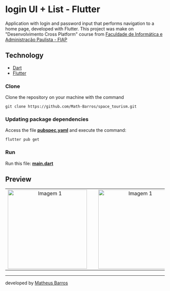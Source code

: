 # login UI + List - Flutter

Application with login and password input that performs navigation to a home page, developed with Flutter. This project was make on "Desenvolvimento Cross Platform" course from [Faculdade de Informática e Administração Paulista - FIAP](https://www.fiap.com.br/)

## Technology

- [Dart](https://dart.dev/)
- [Flutter](https://flutter.dev/)

### Clone
Clone the repository on your machine with the command

```git clone https://github.com/Math-Barros/space_tourism.git```

### Updating package dependencies
Access the file **[pubspec.yaml](https://github.com/Math-Barros/space_tourism/blob/main/space_tourism/pubspec.yaml)** and execute the command:

```
flutter pub get
```

### Run

Run this file: **[main.dart](https://github.com/Math-Barros/space_tourism/blob/main/space_tourism/lib/main.dart)**

## Preview

<table align="center">
  <tr>
    <td align="center">
      <img src="/Preview_1.png" alt="Imagem 1" style="margin-right: 20px;" width="250" />
    </td>
    <td align="center">
      <img src="/Preview_2.png" alt="Imagem 1" style="margin-right: 20px;" width="250" />
    </td>
    <td align="center">
      <img src="/Preview_3.png" alt="Imagem 1" style="margin-right: 20px;" width="250" />
    </td>
    <td align="center">
      <img src="/Preview_4.png" alt="Imagem 1" style="margin-right: 20px;" width="250" />
    </td>
    <td align="center">
      <img src="/Preview_5.png" alt="Imagem 1" style="margin-right: 20px;" width="250" />
    </td>
    <td align="center">
      <img src="/Preview_6.png" alt="Imagem 1" style="margin-right: 20px;" width="250" />
    </td>
    <td align="center">
      <img src="/Preview_7.png" alt="Imagem 7" width="250" />
    </td>
  </tr>
</table>

--- 
developed by [Matheus Barros](https://github.com/Math-Barros)
